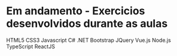 # Em andamento - Exercicios desenvolvidos durante as aulas 
 HTML5 
 CSS3
 Javascript 
 C#
 .NET
 Bootstrap 
 JQuery
 Vue.js
 Node.js 
 TypeScript
 ReactJS
 
